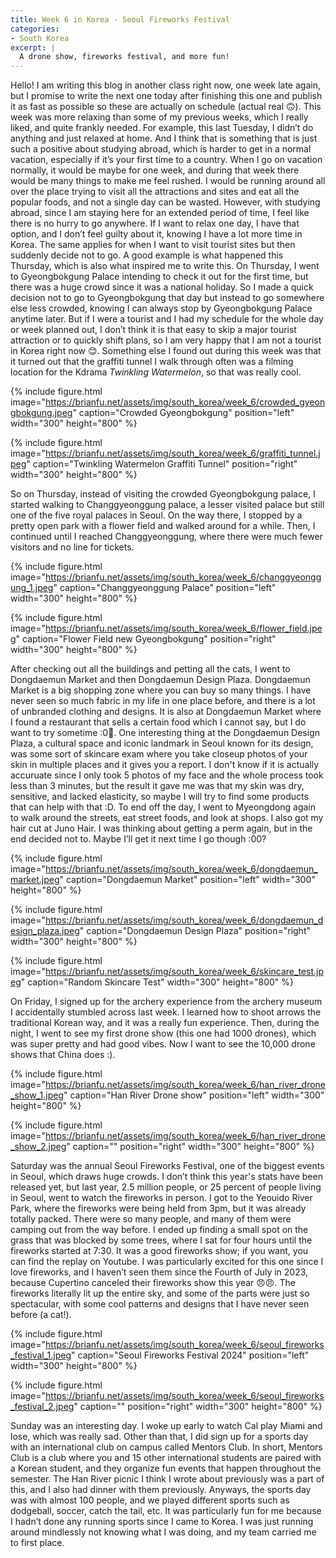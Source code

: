 ```yaml
---
title: Week 6 in Korea - Seoul Fireworks Festival
categories:
- South Korea
excerpt: |
  A drone show, fireworks festival, and more fun!
---
```


Hello! I am writing this blog in another class right now, one week late again, but I promise to write the next one today after finishing this one and publish it as fast as possible so these are actually on schedule (actual real 🙃). This week was more relaxing than some of my previous weeks, which I really liked, and quite frankly needed. For example, this last Tuesday, I didn’t do anything and just relaxed at home. And I think that is something that is just such a positive about studying abroad, which is harder to get in a normal vacation, especially if it’s your first time to a country. When I go on vacation normally, it would be maybe for one week, and during that week there would be many things to make me feel rushed. I would be running around all over the place trying to visit all the attractions and sites and eat all the popular foods, and not a single day can be wasted. However, with studying abroad, since I am staying here for an extended period of time, I feel like there is no hurry to go anywhere. If I want to relax one day, I have that option, and I don’t feel guilty about it, knowing I have a lot more time in Korea. The same applies for when I want to visit tourist sites but then suddenly decide not to go. A good example is what happened this Thursday, which is also what inspired me to write this. On Thursday, I went to Gyeongbokgung Palace intending to check it out for the first time, but there was a huge crowd since it was a national holiday. So I made a quick decision not to go to Gyeongbokgung that day but instead to go somewhere else less crowded, knowing I can always stop by Gyeongbokgung Palace anytime later. But if I were a tourist and I had my schedule for the whole day or week planned out, I don’t think it is that easy to skip a major tourist attraction or to quickly shift plans, so I am very happy that I am not a tourist in Korea right now 😊. Something else I found out during this week was that it turned out that the graffiti tunnel I walk through often was a filming location for the Kdrama _Twinkling Watermelon_, so that was really cool. 

{% include figure.html image="https://brianfu.net/assets/img/south_korea/week_6/crowded_gyeongbokgung.jpeg" caption="Crowded Gyeongbokgung" position="left" width="300" height="800" %}

{% include figure.html image="https://brianfu.net/assets/img/south_korea/week_6/graffiti_tunnel.jpeg" caption="Twinkling Watermelon Graffiti Tunnel" position="right" width="300" height="800" %}

<div style="clear: both;"></div>

So on Thursday, instead of visiting the crowded Gyeongbokgung palace, I started walking to Changgyeonggung palace, a lesser visited palace but still one of the five royal palaces in Seoul. On the way there, I stopped by a pretty open park with a flower field and walked around for a while. Then, I continued until I reached Changgyeonggung, where there were much fewer visitors and no line for tickets. 

{% include figure.html image="https://brianfu.net/assets/img/south_korea/week_6/changgyeonggung_1.jpeg" caption="Changgyeonggung Palace" position="left" width="300" height="800" %}

{% include figure.html image="https://brianfu.net/assets/img/south_korea/week_6/flower_field.jpeg" caption="Flower Field new Gyeongbokgung" position="right" width="300" height="800" %}

<div style="clear: both;"></div>

After checking out all the buildings and petting all the cats, I went to Dongdaemun Market and then Dongdaemun Design Plaza. Dongdaemun Market is a big shopping zone where you can buy so many things. I have never seen so much fabric in my life in one place before, and there is a lot of unbranded clothing and designs. It is also at Dongdaemun Market where I found a restaurant that sells a certain food which I cannot say, but I do want to try sometime :0🤔. One interesting thing at the Dongdaemun Design Plaza, a cultural space and iconic landmark in Seoul known for its design, was some sort of skincare exam where you take closeup photos of your skin in multiple places and it gives you a report. I don't know if it is actually accuruate since I only took 5 photos of my face and the whole process took less than 3 minutes, but the result it gave me was that my skin was dry, sensitive, and lacked elasticity, so maybe I will try to find some products that can help with that :D. To end off the day, I went to Myeongdong again to walk around the streets, eat street foods, and look at shops. I also got my hair cut at Juno Hair. I was thinking about getting a perm again, but in the end decided not to. Maybe I’ll get it next time I go though :00? 

{% include figure.html image="https://brianfu.net/assets/img/south_korea/week_6/dongdaemun_market.jpeg" caption="Dongdaemun Market" position="left" width="300" height="800" %}

{% include figure.html image="https://brianfu.net/assets/img/south_korea/week_6/dongdaemun_design_plaza.jpeg" caption="Dongdaemun Design Plaza" position="right" width="300" height="800" %}

{% include figure.html image="https://brianfu.net/assets/img/south_korea/week_6/skincare_test.jpeg" caption="Random Skincare Test" width="300" height="800" %}

<div style="clear: both;"></div>

On Friday, I signed up for the archery experience from the archery museum I accidentally stumbled across last week. I learned how to shoot arrows the traditional Korean way, and it was a really fun experience. Then, during the night, I went to see my first drone show (this one had 1000 drones), which was super pretty and had good vibes. Now I want to see the 10,000 drone shows that China does :). 

{% include figure.html image="https://brianfu.net/assets/img/south_korea/week_6/han_river_drone_show_1.jpeg" caption="Han River Drone show" position="left" width="300" height="800" %}

{% include figure.html image="https://brianfu.net/assets/img/south_korea/week_6/han_river_drone_show_2.jpeg" caption="" position="right" width="300" height="800" %}

<div style="clear: both;"></div>

Saturday was the annual Seoul Fireworks Festival, one of the biggest events in Seoul, which draws huge crowds. I don’t think this year's stats have been released yet, but last year, 2.5 million people, or 25 percent of people living in Seoul, went to watch the fireworks in person. I got to the Yeouido River Park, where the fireworks were being held from 3pm, but it was already totally packed. There were so many people, and many of them were camping out from the way before. I ended up finding a small spot on the grass that was blocked by some trees, where I sat for four hours until the fireworks started at 7:30. It was a good fireworks show; if you want, you can find the replay on Youtube. I was particularly excited for this one since I love fireworks, and I haven’t seen them since the Fourth of July in 2023, because Cupertino canceled their fireworks show this year 😠😠. The fireworks literally lit up the entire sky, and some of the parts were just so spectacular, with some cool patterns and designs that I have never seen before (a cat!). 

{% include figure.html image="https://brianfu.net/assets/img/south_korea/week_6/seoul_fireworks_festival_1.jpeg" caption="Seoul Fireworks Festival 2024" position="left" width="300" height="800" %}

{% include figure.html image="https://brianfu.net/assets/img/south_korea/week_6/seoul_fireworks_festival_2.jpeg" caption="" position="right" width="300" height="800" %}

<div style="clear: both;"></div>

Sunday was an interesting day. I woke up early to watch Cal play Miami and lose, which was really sad. Other than that, I did sign up for a sports day with an international club on campus called Mentors Club. In short, Mentors Club is a club where you and 15 other international students are paired with a Korean student, and they organize fun events that happen throughout the semester. The Han River picnic I think I wrote about previously was a part of this, and I also had dinner with them previously. Anyways, the sports day was with almost 100 people, and we played different sports such as dodgeball, soccer, catch the tail, etc. It was particularly fun for me because I hadn’t done any running sports since I came to Korea. I was just running around mindlessly not knowing what I was doing, and my team carried me to first place. 
